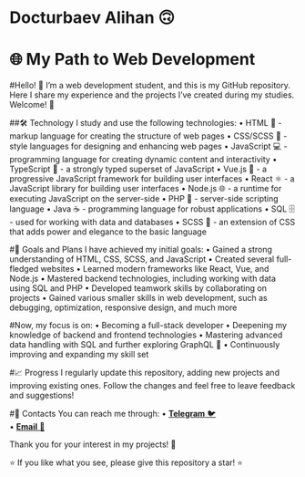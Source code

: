 # Docturbaev Alihan 🙃
# 🌐 My Path to Web Development

#Hello! 👋 I’m a web development student, and this is my GitHub repository. Here I share my experience and the projects I’ve created during my studies. Welcome! 🎉

##🛠️ Technology
I study and use the following technologies:
• HTML 🌟 - markup language for creating the structure of web pages
• CSS/SCSS 🎨 - style languages for designing and enhancing web pages
• JavaScript 💻 - programming language for creating dynamic content and interactivity
• TypeScript 🔐 - a strongly typed superset of JavaScript
• Vue.js 🖖 - a progressive JavaScript framework for building user interfaces
• React ⚛️ - a JavaScript library for building user interfaces
• Node.js 🌐 - a runtime for executing JavaScript on the server-side
• PHP 🐘 - server-side scripting language
• Java ☕ - programming language for robust applications
• SQL 🗄️ - used for working with data and databases
• SCSS 🎨 - an extension of CSS that adds power and elegance to the basic language

#🌱 Goals and Plans
I have achieved my initial goals:
• Gained a strong understanding of HTML, CSS, SCSS, and JavaScript
• Created several full-fledged websites
• Learned modern frameworks like React, Vue, and Node.js
• Mastered backend technologies, including working with data using SQL and PHP
• Developed teamwork skills by collaborating on projects
• Gained various smaller skills in web development, such as debugging, optimization, responsive design, and much more

#Now, my focus is on:
• Becoming a full-stack developer
• Deepening my knowledge of backend and frontend technologies
• Mastering advanced data handling with SQL and further exploring GraphQL 🔗
• Continuously improving and expanding my skill set

#📈 Progress
I regularly update this repository, adding new projects and improving existing ones. Follow the changes and feel free to leave feedback and suggestions!

#🤝 Contacts
You can reach me through:
• [**Telegram** 🐦](https://t.me/slogk5)  
• [**Email** 📧](mailto:sloganloh69@gmail.com)

Thank you for your interest in my projects! 🚀

⭐️ If you like what you see, please give this repository a star! ⭐️
